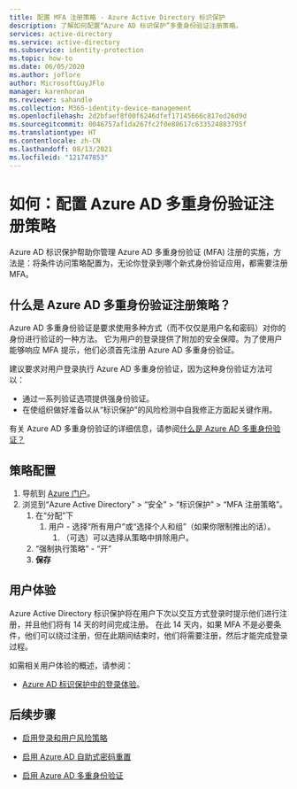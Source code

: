 ```yaml
---
title: 配置 MFA 注册策略 - Azure Active Directory 标识保护
description: 了解如何配置“Azure AD 标识保护”多重身份验证注册策略。
services: active-directory
ms.service: active-directory
ms.subservice: identity-protection
ms.topic: how-to
ms.date: 06/05/2020
ms.author: joflore
author: MicrosoftGuyJFlo
manager: karenhoran
ms.reviewer: sahandle
ms.collection: M365-identity-device-management
ms.openlocfilehash: 2d2bfaef8f00f6246dfef17145666c817ed26d9d
ms.sourcegitcommit: 0046757af1da267fc2f0e88617c633524883795f
ms.translationtype: HT
ms.contentlocale: zh-CN
ms.lasthandoff: 08/13/2021
ms.locfileid: "121747853"
---
```

# <a name="how-to-configure-the-azure-ad-multi-factor-authentication-registration-policy"></a>如何：配置 Azure AD 多重身份验证注册策略

Azure AD 标识保护帮助你管理 Azure AD 多重身份验证 (MFA) 注册的实施，方法是：将条件访问策略配置为，无论你登录到哪个新式身份验证应用，都需要注册 MFA。

## <a name="what-is-the-azure-ad-multi-factor-authentication-registration-policy"></a>什么是 Azure AD 多重身份验证注册策略？

Azure AD 多重身份验证是要求使用多种方式（而不仅仅是用户名和密码）对你的身份进行验证的一种方法。 它为用户的登录提供了附加的安全保障。为了使用户能够响应 MFA 提示，他们必须首先注册 Azure AD 多重身份验证。

建议要求对用户登录执行 Azure AD 多重身份验证，因为这种身份验证方法可以：

- 通过一系列验证选项提供强身份验证。
- 在使组织做好准备以从“标识保护”的风险检测中自我修正方面起关键作用。

有关 Azure AD 多重身份验证的详细信息，请参阅[什么是 Azure AD 多重身份验证？](../authentication/howto-mfa-getstarted.md)

## <a name="policy-configuration"></a>策略配置

1. 导航到 [Azure 门户](https://portal.azure.com)。
1. 浏览到“Azure Active Directory” > “安全” > “标识保护” > “MFA 注册策略”。
   1. 在“分配”下
      1. 用户 - 选择“所有用户”或“选择个人和组”（如果你限制推出的话）。
         1. （可选）可以选择从策略中排除用户。
   1. “强制执行策略” - “开”
   1. **保存**

## <a name="user-experience"></a>用户体验

Azure Active Directory 标识保护将在用户下次以交互方式登录时提示他们进行注册，并且他们将有 14 天的时间完成注册。 在此 14 天内，如果 MFA 不是必要条件，他们可以绕过注册，但在此期间结束时，他们将需要注册，然后才能完成登录过程。

如需相关用户体验的概述，请参阅：

- [Azure AD 标识保护中的登录体验](concept-identity-protection-user-experience.md)。  

## <a name="next-steps"></a>后续步骤

- [启用登录和用户风险策略](howto-identity-protection-configure-risk-policies.md)

- [启用 Azure AD 自助式密码重置](../authentication/howto-sspr-deployment.md)

- [启用 Azure AD 多重身份验证](../authentication/howto-mfa-getstarted.md)
